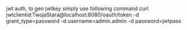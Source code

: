 jwt auth,
to gen jwtkey simply use following command
curl jwtclientid:TwojaStara@localhost:8080/oauth/token -d grant_type=password -d username=admin.admin -d password=jwtpass
